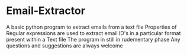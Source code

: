 # Email-Extractor
A basic python program to extract emails from a text file
Properties of Regular expressions are used to extract email ID's in a particular format present within a Text file
The program in still in rudementary phase
Any questions and suggestions are always welcome
